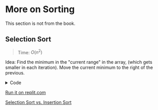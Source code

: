 # More on Sorting 
This section is not from the book.

## Selection Sort
> Time: $O(n^2)$

Idea: Find the minimum in the "current range" in the array, (which gets smaller in each iteration). Move the current minimum to the right of the previous.

<details>
<summary>Code</summary>

Given an array $a$ of size $n$,
1. Track two indexes $i$ and $j$. 
2. Outer loop: $0 <= i < n-1$, assume $a[i]$ is minimum.
3. Inner loop: $i+1 <= j < n$. If $a[j]$ < minimum, $a[j]$ becomes the new minimum.
4. When inner loop exits, swap $a[i]$ with min. 

```JavaScript
function selectionSort(array) {
	for (let i = 0; i < array.length - 1; i += 1) {
		let minIndex = i;
		let val = array[minIndex];
		
		for (let j = i;  j < array.length; j+= 1) {
			if (array[j] < val) {
				minIndex = j;
				val = array[j];
            }
        }
				
		tmp = array[i];
		array[i] = val;
        array[minIndex] = tmp;
    }
}
```

</details>

[Run it on replit.com](https://replit.com/@leventoz/SelectionSort#index.js)


[Selection Sort vs. Insertion Sort](https://cheetahonfire.blogspot.com/2009/05/selection-sort-vs-insertion-sort.html)